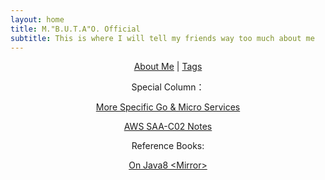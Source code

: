 ```yaml
---
layout: home
title: M."B.U.T.A"O. Official
subtitle: This is where I will tell my friends way too much about me
---
```


<!-- markdownlint-disable MD033 -->

<center>

[About Me](aboutme.md)  |    [Tags](tags.html)


Special Column：

[More Specific Go & Micro Services](go_index.md)

[AWS SAA-C02 Notes](AWS_index.md)

Reference Books:

[On Java8 \<Mirror\>](OnJava8-main/README.md)

</center>
